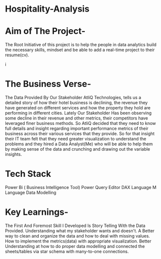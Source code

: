 # Hospitality-Analysis

# Aim of The Project-
The Root Initiative of this project is to help the people in data analytics build the necessary skills, mindset and be able to add a real-time project to their resume(cv).

i

# The Business Verse-
The Data Provided By Our Stakeholder AtliQ Technologies, tells us a detailed story of how their hotel business is declining, the revenue they have generated on different services and how the property they hold are performing in different cities.
Lately Our Stakeholder Has been observing some decline in their revenue and other metrics, their competitors have leveraged finer business methods.
So AtliQ decided that they need to know full details and insight regarding important performance metrics of their business across their various services that they provide.
So for that insight their IT team felt that they need greater visualization to understand the problems and they hired a Data Analyst(Me) who will be able to help them by making sense of the data and crunching and drawing out the variable insights.

# Tech Stack
Power Bi ( Business Intelligence Tool)
Power Query Editor
DAX Language
M Language
Data Modelling

# Key Learnings-
The First And Foremost Skill I Developed Is Story Telling With the Data Provided.
Understanding what my stakeholder wants and doesn't.
A Better way to clean and organize the data and how to deal with missing values.
How to implement the metrics(data) with appropriate visualization.
Better Understanding at how to do proper data modelling and connected the sheets/tables via star schema with many-to-one connections.
